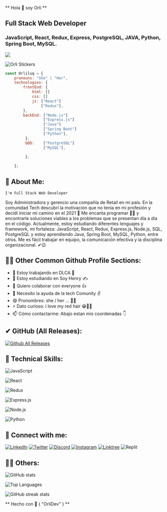 ** Hola 👋 soy Orli **

## Full Stack Web Developer 
### JavaScript, React, Redux, Express, PostgreSQL, JAVA, Python, Spring Boot, MySQL.



![](https://komarev.com/ghpvc/?username=orliluq&color=blue)


![Orli Stickers](![224508198-d3ea3c52-7bee-4790-a50f-876a8fa5288f](https://github.com/Orliluq/Orliluq/assets/122529721/1a1a5253-d958-4963-9b79-c47d9685aaee)
)



```javascript
const Orliluq = {
    pronouns: "She" | "Her",
    technologies: {
        frontEnd: {
            html: []
            css: []
            js: ["React"]
                ["Redux"],
        },
        backEnd: ["Node.js"]
                 ["Express.js"]
                 ["Java"]
                 ["Spring Boot"] 
                 ["Python"],
         },
         bDD:    ["PostgreSQL"]
                 ["MySQL"],
                      
         },

    };
```

## 🚀 About Me:
    I'm Full Stack Web Developer
  Soy Administradora y gerencio una compañía de Retail en mi país. En la comunidad Tech descubrí la motivación que no tenía 
en mi profesión y decidí iniciar mi camino en el 2021 🤞 Me encanta programar 👩‍💻 y encontrarle soluciones viables a 
los problemas que se presentan día a día en el código.
Actualmente, estoy estudiando diferentes lenguajes y framework, mi fortaleza: JavaScript, React, Redux, Express.js, Node.js, SQL, PostgreSQL y estoy
aprendiendo Java, Spring Boot, MySQL, Python, entre otros. Me es fácil trabajar en equipo, la comunicación efectiva y la disciplina 
organizacional. ✔😉


## 🧙‍♀️ Other  Common  Github  Profile  Sections:

- 🔭 Estoy trabajando en DLCA 💼 
- 🌱 Estoy estudiando en Soy Henry ✍ 
- 👯 Quiero colaborar con everyone 👍 
- 🤔 Necesito la ayuda de la tech Comunity ✌ 
- 😄 Pronombres: she / her ... 🧙‍♀️ 
- ⚡ Dato curioso: i love my red hair 😁👩‍🦰 
- 📫 Cómo contactarme: Abajo estan mis coordenadas 👇



## ✔ GitHub (All Releases):

[![Github  All  Releases](https://img.shields.io/github/downloads/atom/atom/total.svg?style=flat)]()


  
## 💼 Technical Skills:

![JavaScript](https://img.shields.io/badge/javascript-%23323330.svg?style=for-the-badge&logo=javascript&logoColor=%23F7DF1E)

![React](https://img.shields.io/badge/React-20232A?style=for-the-badge&logo=react&logoColor=61DAFB)

![Redux](https://img.shields.io/badge/Redux-593D88?style=for-the-badge&logo=redux&logoColor=white)

![Express.js](https://img.shields.io/badge/Express.js-000000?style=for-the-badge&logo=express&logoColor=white)

![Node.js](https://img.shields.io/badge/Node.js-339933?style=for-the-badge&logo=nodedotjs&logoColor=white)

![Python](https://img.shields.io/badge/Python-FFD43B?style=for-the-badge&logo=python&logoColor=blue)




## 🤝 Connect with me:

[![LinkedIn](https://img.shields.io/badge/linkedin-%230077B5.svg?style=for-the-badge&logo=linkedin&logoColor=white)](https://www.linkedin.com/in/orlibetdungonzalez)
[![Twitter](https://img.shields.io/badge/Twitter-%231DA1F2.svg?style=for-the-badge&logo=Twitter&logoColor=white)](https://twitter.com/orlidun)
[![Discord](https://img.shields.io/badge/Discord-%235865F2.svg?style=for-the-badge&logo=discord&logoColor=white)](https://discordapp.com/users/Orli#4493)
[![Instagram](https://img.shields.io/badge/Instagram-%23E4405F.svg?style=for-the-badge&logo=Instagram&logoColor=white)](https://instagram.com/orlidevs)
[![Linktree](https://img.shields.io/badge/linktree-1de9b6?style=for-the-badge&logo=linktree&logoColor=white)](https://linktr.ee/orlidevs)
![Replit](https://img.shields.io/badge/replit-667881?style=for-the-badge&logo=replit&logoColor=white)


## 👩‍💻 Others:

![GitHub stats](https://github-readme-stats.vercel.app/api?username=orliluq&show_icons=true)

![Top Languages](https://github-readme-stats.vercel.app/api/top-langs/?username=orliluq&layout=compact)

![GitHub streak stats](https://github-readme-streak-stats.herokuapp.com?user=orliluq&theme=dark&background=000000)



** Hecho con 💜 { "OrliDev" } **

